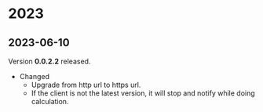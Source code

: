 


# 2023

## 2023-06-10
Version **0.0.2.2** released.


- Changed
  - Upgrade from http url to https url.
  - If the client is not the latest version, it will stop and notify while doing calculation.

